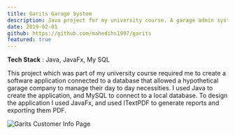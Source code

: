 ```yaml
---
title: Garits Garage System
description: Java project for my university course. A garage admin system application that enables the management of the daily necessities of a garage.
date: 2019-02-01
github: https://github.com/mahedihs1997/garits
featured: true
---
```

**Tech Stack** : Java, JavaFx, My SQL

This project which was part of my university course required me to create a software application connected to a database that allowed a hypothetical garage company to manage their day to day necessities. I used Java to create the application, and MySQL to connect to a local database. To design the application I used JavaFx, and used ITextPDF to generate reports and exporting them PDF.

![Garits Customer Info Page](garits/customer.png)